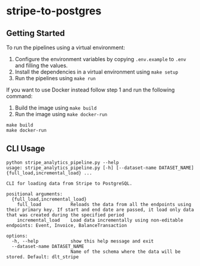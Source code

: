 # stripe-to-postgres

## Getting Started

To run the pipelines using a virtual environment:

1. Configure the environment variables by copying `.env.example` to `.env` and filling the values.
2. Install the dependencies in a virtual environment using `make setup`
3. Run the pipelines using `make run`

If you want to use Docker instead follow step 1 and run the following command:
1. Build the image using `make build`
2. Run the image using `make docker-run`

```
make build
make docker-run
```

## CLI Usage

```
python stripe_analytics_pipeline.py --help                                                
usage: stripe_analytics_pipeline.py [-h] [--dataset-name DATASET_NAME] {full_load,incremental_load} ...

CLI for loading data from Stripe to PostgreSQL.

positional arguments:
  {full_load,incremental_load}
    full_load           Reloads the data from all the endpoints using their primary key. If start and end date are passed, it load only data that was created during the specified period
    incremental_load    Load data incrementally using non-editable endpoints: Event, Invoice, BalanceTransaction

options:
  -h, --help            show this help message and exit
  --dataset-name DATASET_NAME
                        Name of the schema where the data will be stored. Default: dlt_stripe

```

